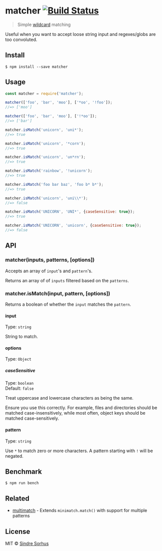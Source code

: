 # matcher [![Build Status](https://travis-ci.org/sindresorhus/matcher.svg?branch=master)](https://travis-ci.org/sindresorhus/matcher)

> Simple [wildcard](https://en.wikipedia.org/wiki/Wildcard_character) matching

Useful when you want to accept loose string input and regexes/globs are too convoluted.


## Install

```
$ npm install --save matcher
```


## Usage

```js
const matcher = require('matcher');

matcher(['foo', 'bar', 'moo'], ['*oo', '!foo']);
//=> ['moo']

matcher(['foo', 'bar', 'moo'], ['!*oo']);
//=> ['bar']

matcher.isMatch('unicorn', 'uni*');
//=> true

matcher.isMatch('unicorn', '*corn');
//=> true

matcher.isMatch('unicorn', 'un*rn');
//=> true

matcher.isMatch('rainbow', '!unicorn');
//=> true

matcher.isMatch('foo bar baz', 'foo b* b*');
//=> true

matcher.isMatch('unicorn', 'uni\\*');
//=> false

matcher.isMatch('UNICORN', 'UNI*', {caseSensitive: true});
//=> true

matcher.isMatch('UNICORN', 'unicorn', {caseSensitive: true});
//=> false
```


## API

### matcher(inputs, patterns, [options])

Accepts an array of `input`'s and `pattern`'s.

Returns an array of of `inputs` filtered based on the `patterns`.

### matcher.isMatch(input, pattern, [options])

Returns a boolean of whether the `input` matches the `pattern`.

#### input

Type: `string`

String to match.

#### options

Type: `Object`

##### caseSensitive

Type: `boolean`<br>
Default: `false`

Treat uppercase and lowercase characters as being the same.

Ensure you use this correctly. For example, files and directories should be matched case-insensitively, while most often, object keys should be matched case-sensitively.

#### pattern

Type: `string`

Use `*` to match zero or more characters. A pattern starting with `!` will be negated.


## Benchmark

```
$ npm run bench
```


## Related

- [multimatch](https://github.com/sindresorhus/multimatch) - Extends `minimatch.match()` with support for multiple patterns


## License

MIT © [Sindre Sorhus](https://sindresorhus.com)
